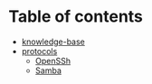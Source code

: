 # Table of contents

* [knowledge-base](README.md)
* [protocols](protocols/README.Md)
  * [OpenSSh](protocols/OpenSSH.md)
  * [Samba](protocols/Samba.md)
